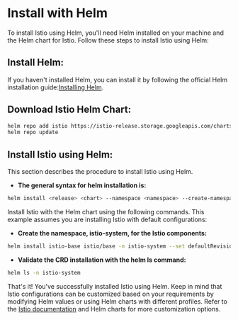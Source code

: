 # Install with Helm

To install Istio using Helm, you'll need Helm installed on your machine and the Helm chart for Istio. Follow these steps to install Istio using Helm:

##  Install Helm:
   If you haven't installed Helm, you can install it by following the official Helm installation guide:[Installing Helm](https://helm.sh/docs/intro/install/).

##  Download Istio Helm Chart:

```bash
helm repo add istio https://istio-release.storage.googleapis.com/charts
helm repo update
```

##  Install Istio using Helm:

This section describes the procedure to install Istio using Helm. 

- **The general syntax for helm installation is:**

```bash
helm install <release> <chart> --namespace <namespace> --create-namespace [--set <other_parameters>]
```
Install Istio with the Helm chart using the following commands. This example assumes you are installing Istio with default configurations:

- **Create the namespace, istio-system, for the Istio components:**
  

```bash
helm install istio-base istio/base -n istio-system --set defaultRevision=default
```

- **Validate the CRD installation with the helm ls command:**
 
```bash
helm ls -n istio-system
```


That's it! You've successfully installed Istio using Helm. Keep in mind that Istio configurations can be customized based on your requirements by modifying Helm values or using Helm charts with different profiles. Refer to the [Istio documentation](https://istio.io/latest/docs/) and Helm charts for more customization options.
